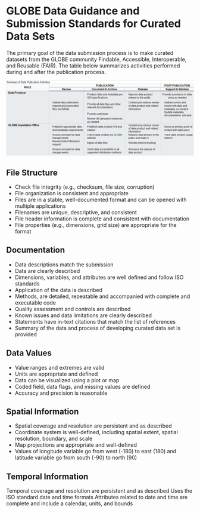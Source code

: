 # GLOBE Data Guidance and Submission Standards for Curated Data Sets
The primary goal of the data submission process is to make curated datasets from the GLOBE community Findable, Accessible, Interoperable, and Reusable (FAIR). The table below summarizes activities performed during and after the publication process. 

![](https://github.com/BriannaLind/GLOBE-Curated-Data-Sets-/blob/main/Picture1.jpg)

## File Structure
- Check file integrity (e.g., checksum, file size, corruption)
- File organization is consistent and appropriate
- Files are in a stable, well-documented format and can be opened with multiple applications
- Filenames are unique, descriptive, and consistent
- File header information is complete and consistent with documentation
- File properties (e.g., dimensions, grid size) are appropriate for the format
## Documentation
- Data descriptions match the submission
- Data are clearly described
- Dimensions, variables, and attributes are well defined and follow ISO standards
- Application of the data is described
- Methods, are detailed,  repeatable and accompanied with complete and executable code 
- Quality assessment and controls are described
- Known issues and data limitations are clearly described
- Statements have in-text citations that match the list of references
- Summary of the data and process of developing curated data set is provided
## Data Values
- Value ranges and extremes are valid
- Units are appropriate and defined
- Data can be visualized using a plot or map
- Coded field, data flags, and missing values are defined
- Accuracy and precision is reasonable
## Spatial Information
- Spatial coverage and resolution are persistent and as described
- Coordinate system is well-defined, including spatial extent, spatial resolution, boundary, and scale
- Map projections are appropriate and well-defined
- Values of longitude variable go from west (-180) to east (180) and latitude variable go from south (-90) to north (90)
## Temporal Information
Temporal coverage and resolution are persistent and as described
Uses the ISO standard date and time formats
Attributes related to date and time are complete and include a calendar, units, and bounds
